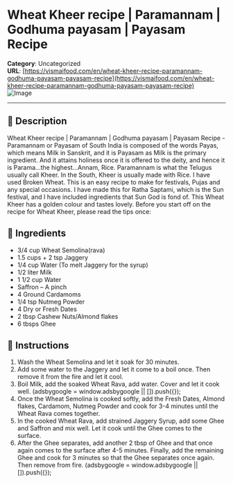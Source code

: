 # Wheat Kheer recipe | Paramannam | Godhuma payasam | Payasam Recipe

**Category**: Uncategorized  
**URL**: [https://vismaifood.com/en/wheat-kheer-recipe-paramannam-godhuma-payasam-payasam-recipe](https://vismaifood.com/en/wheat-kheer-recipe-paramannam-godhuma-payasam-payasam-recipe)  
![Image](https://vismaifood.com/storage/app/uploads/public/d3e/151/3fb/thumb__1200_0_0_0_auto.jpg)

---

## 📝 Description
Wheat Kheer recipe | Paramannam | Godhuma payasam | Payasam Recipe - Paramannam or Payasam of South India is composed of the words Payas, which means Milk in Sanskrit, and it is Payasam as Milk is the primary ingredient. And it attains holiness once it is offered to the deity, and hence it is Parama…the highest…Annam, Rice. Paramannam is what the Telugus usually call Kheer. In the South, Kheer is usually made with Rice. I have used Broken Wheat. This is an easy recipe to make for festivals, Pujas and any special occasions. I have made this for Ratha Saptami, which is the Sun festival, and I have included ingredients that Sun God is fond of. This Wheat Kheer has a golden colour and tastes lovely. Before you start off on the recipe for Wheat Kheer, please read the tips once:



## 🧂 Ingredients
- 3/4 cup Wheat Semolina(rava)
- 1.5 cups + 2 tsp Jaggery
- 1/4 cup Water (To melt Jaggery for the syrup)
- 1/2 liter Milk
- 1 1/2 cup Water
- Saffron – A pinch
- 4 Ground Cardamoms
- 1/4 tsp Nutmeg Powder
- 4 Dry or Fresh Dates
- 2 tbsp Cashew Nuts/Almond flakes
- 6 tbsps Ghee

## 🍳 Instructions
1. Wash the Wheat Semolina and let it soak for 30 minutes.
2. Add some water to the Jaggery and let it come to a boil once. Then remove it from the fire and let it cool.
3. Boil Milk, add the soaked Wheat Rava, add water. Cover and let it cook well. (adsbygoogle = window.adsbygoogle || []).push({});
4. Once the Wheat Semolina is cooked softly, add the Fresh Dates, Almond flakes, Cardamom, Nutmeg Powder and cook for 3-4 minutes until the Wheat Rava comes together.
5. In the cooked Wheat Rava, add strained Jaggery Syrup, add some Ghee and Saffron and mix well. Let it cook until the Ghee comes to the surface.
6. After the Ghee separates, add another 2 tbsp of Ghee and that once again comes to the surface after 4-5 minutes. Finally, add the remaining Ghee and cook for 3 minutes so that the Ghee separates once again. Then remove from fire. (adsbygoogle = window.adsbygoogle || []).push({});


